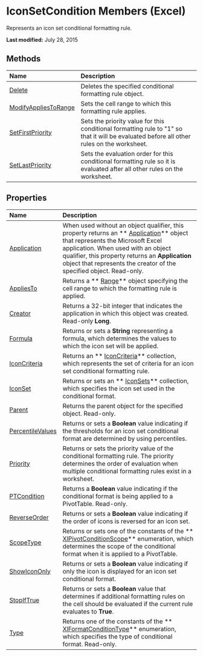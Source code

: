 
# IconSetCondition Members (Excel)
Represents an icon set conditional formatting rule.

 **Last modified:** July 28, 2015


## Methods



|**Name**|**Description**|
|:-----|:-----|
| [Delete](cd9d4874-8d2c-3423-2264-95b335078c2f.md)|Deletes the specified conditional formatting rule object.|
| [ModifyAppliesToRange](89f13781-2641-4cba-061b-cc82b479b6df.md)|Sets the cell range to which this formatting rule applies.|
| [SetFirstPriority](9d37baef-3e0d-95fa-a251-d60f20830625.md)|Sets the priority value for this conditional formatting rule to "1" so that it will be evaluated before all other rules on the worksheet.|
| [SetLastPriority](b1003681-b5ac-85ab-dd9c-8a13685694d6.md)|Sets the evaluation order for this conditional formatting rule so it is evaluated after all other rules on the worksheet.|

## Properties



|**Name**|**Description**|
|:-----|:-----|
| [Application](a61b039d-9b67-994b-4e00-f7b8a34a63e1.md)|When used without an object qualifier, this property returns an  ** [Application](19b73597-5cf9-4f56-8227-b5211f657f6f.md)** object that represents the Microsoft Excel application. When used with an object qualifier, this property returns an **Application** object that represents the creator of the specified object. Read-only.|
| [AppliesTo](f8a3b01b-8b4f-124c-6eb7-060625ef6e70.md)|Returns a  ** [Range](b8207778-0dcc-4570-1234-f130532cc8cd.md)** object specifying the cell range to which the formatting rule is applied.|
| [Creator](1d8441b4-b8df-9fe1-60f4-a3da1c9b2e57.md)|Returns a 32-bit integer that indicates the application in which this object was created. Read-only  **Long**.|
| [Formula](c09e8f84-a01c-4ffd-46b1-5efaae0849a0.md)|Returns or sets a  **String** representing a formula, which determines the values to which the icon set will be applied.|
| [IconCriteria](d1e8b186-2f84-3160-9a57-be7d1a38889d.md)|Returns an  ** [IconCriteria](c3b0480a-6def-c315-32ed-137b64708810.md)** collection, which represents the set of criteria for an icon set conditional formatting rule.|
| [IconSet](8e0529d5-1c15-744e-2391-7229bcbcd043.md)|Returns or sets an  ** [IconSets](2197741e-8139-0098-d194-610fa28fa6c8.md)** collection, which specifies the icon set used in the conditional format.|
| [Parent](fa2260b1-f987-25c6-29d1-ac3786599fe4.md)|Returns the parent object for the specified object. Read-only.|
| [PercentileValues](0e6c4d7d-f639-c394-b88a-c47c222a9379.md)|Returns or sets a  **Boolean** value indicating if the thresholds for an icon set conditional format are determined by using percentiles.|
| [Priority](c2f72c35-702a-cae7-ffde-ad7075c8dc75.md)|Returns or sets the priority value of the conditional formatting rule. The priority determines the order of evaluation when multiple conditional formatting rules exist in a worksheet.|
| [PTCondition](66b29dd4-83e3-2f85-7ff5-7ed948b93e50.md)|Returns a  **Boolean** value indicating if the conditional format is being applied to a PivotTable. Read-only.|
| [ReverseOrder](cd42262e-06b0-04d5-c962-00f937d0d5dc.md)|Returns or sets a  **Boolean** value indicating if the order of icons is reversed for an icon set.|
| [ScopeType](e2198d8b-0286-b199-59aa-7b3a69669b65.md)|Returns or sets one of the constants of the  ** [XlPivotConditionScope](4a2800cc-624b-18df-2d2a-cbb604a83042.md)** enumeration, which determines the scope of the conditional format when it is applied to a PivotTable.|
| [ShowIconOnly](4613f7ae-8282-755f-4a1c-fd6b01de0141.md)|Returns or sets a  **Boolean** value indicating if only the icon is displayed for an icon set conditional format.|
| [StopIfTrue](82032e96-74d2-2864-af29-a04d052bb43c.md)|Returns or sets a  **Boolean** value that determines if additional formatting rules on the cell should be evaluated if the current rule evaluates to **True**.|
| [Type](d29e1e46-4ae7-15ed-c998-ec241072e540.md)|Returns one of the constants of the  ** [XlFormatConditionType](ae97c695-f56a-c9ee-91b0-dac413c93428.md)** enumeration, which specifies the type of conditional format. Read-only.|
